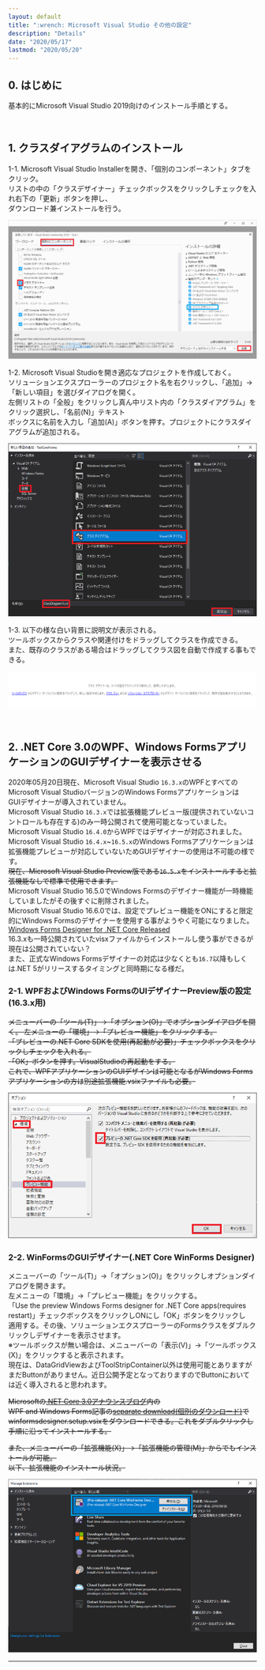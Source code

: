 ```yaml
---
layout: default
title: ":wrench: Microsoft Visual Studio その他の設定"
description: "Details"
date: "2020/05/17"
lastmod: "2020/05/20"
---
```


## 0. はじめに

基本的にMicrosoft Visual Studio 2019向けのインストール手順とする。  

<br />

## 1. クラスダイアグラムのインストール

1-1. Microsoft Visual Studio Installerを開き、「個別のコンポーネント」タブをクリック。  
リストの中の「クラスデザイナー」チェックボックスをクリックしチェックを入れ右下の「更新」ボタンを押し、  
ダウンロード兼インストールを行う。

![1-1](VsAddInst/VsClassDesigners.png)

1-2. Microsoft Visual Studioを開き適応なプロジェクトを作成しておく。  
ソリューションエクスプローラーのプロジェクト名を右クリックし、「追加」→「新しい項目」を選びダイアログを開く。  
左側リストの「全般」をクリックし真ん中リスト内の「クラスダイアグラム」をクリック選択し、「名前(N)」テキスト  
ボックスに名前を入力し「追加(A)」ボタンを押す。プロジェクトにクラスダイアグラムが追加される。  

![1-2](VsAddInst/VsClassDesigner2s.png)

1-3. 以下の様な白い背景に説明文が表示される。  
ツールボックスからクラスや関連付けをドラッグしてクラスを作成できる。  
また、既存のクラスがある場合はドラッグしてクラス図を自動で作成する事もできる。  

![1-3](VsAddInst/VsClassDesigner3.png)

<br />

## 2. .NET Core 3.0のWPF、Windows FormsアプリケーションのGUIデザイナーを表示させる

2020年05月20日現在、Microsoft Visual Studio `16.3.x`のWPFとすべてのMicrosoft Visual StudioバージョンのWindows Formsアプリケーションは  
GUIデザイナーが導入されていません。  
Microsoft Visual Studio `16.3.x`では拡張機能プレビュー版(提供されていないコントロールも存在する)のみ一時公開されて使用可能となっていました。  
Microsoft Visual Studio `16.4.0`からWPFではデザイナーが対応されました。  
Microsoft Visual Studio `16.4.x`~`16.5.x`のWindows Formsアプリケーションは拡張機能プレビューが対応していないためGUIデザイナーの使用は不可能の様です。  
~~現在、Microsoft Visual Studio Preview版である`16.5.x`をインストールすると拡張機能なしで標準で使用できます。~~  
Microsoft Visual Studio 16.5.0でWindows Formsのデザイナー機能が一時機能していましたがその後すぐに削除されました。  
Microsoft Visual Studio 16.6.0では、設定でプレビュー機能をONにすると限定的にWindows Formsのデザイナーを使用する事がようやく可能になりました。  
[Windows Forms Designer for .NET Core Released](https://devblogs.microsoft.com/dotnet/windows-forms-designer-for-net-core-released/)  
16.3.xも一時公開されていたvisxファイルからインストールし使う事ができるが現在は公開されていない？  
また、正式なWindows Formsデザイナーの対応は少なくとも`16.7`以降もしくは.NET 5がリリースするタイミングと同時期になる様だ。  

### 2-1. WPFおよびWindows FormsのUIデザイナーPreview版の設定(16.3.x用)

~~メニューバーの「ツール(T)」→「オプション(O)」でオプションダイアログを開く。
左メニューの「環境」→「プレビュー機能」をクリックする。  
「プレビューの.NET Core SDKを使用(再起動が必要)」チェックボックスをクリックしチェックを入れる。  
「OK」ボタンを押す。VisualStudioの再起動をする。  
これで、WPFアプリケーションのGUIデザインは可能となるがWindows Formsアプリケーションの方は別途拡張機能.vsixファイルも必要。~~  

![2-1](VsAddInst/VsCore3.0Uidesign.png)

### 2-2. WinFormsのGUIデザイナー(.NET Core WinForms Designer)

メニューバーの「ツール(T)」→「オプション(O)」をクリックしオプションダイアログを開きます。  
左メニューの「環境」→「プレビュー機能」をクリックする。  
「Use the preview Windows Forms designer for .NET Core apps(requires restart)」チェックボックスをクリックしONにし「OK」ボタンをクリックし  
適用する。その後、ソリューションエクスプローラーのFormsクラスをダブルクリックしデザイナーを表示させます。  
※ツールボックスが無い場合は、メニューバーの「表示(V)」→「ツールボックス(X)」をクリックすると表示されます。  
現在は、DataGridViewおよびToolStripContainer以外は使用可能とありますがまだButtonがありません。近日公開予定となっておりますのでButtonにおいて  
は近く導入されると思われます。  

~~Microsoftの[.NET Core 3.0アナウンスブログ](https://devblogs.microsoft.com/dotnet/announcing-net-core-3-0/)内の  
WPF and Windows Forms記事の[separate download(個別のダウンロード)](https://aka.ms/winforms-designer)で  
winformsdesigner.setup.vsixをダウンロードできる。これをダブルクリックし手順に沿ってインストールする。~~  

~~また、メニューバーの「拡張機能(X)」→「拡張機能の管理(M)」からでもインストールが可能。  
以下、拡張機能のインストール状況。~~  

![2-2](VsAddInst/VsCore3.0Uidesign2.png)

* * *
